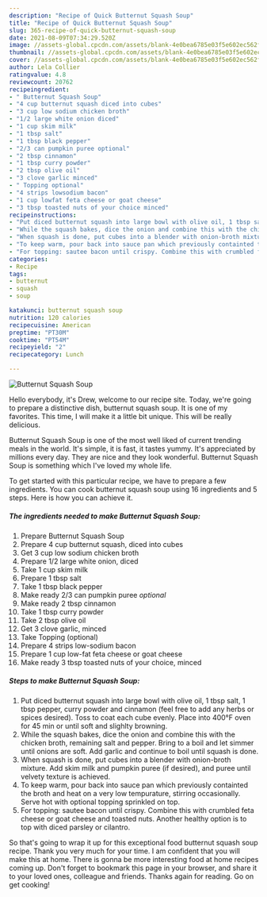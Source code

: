 ```yaml
---
description: "Recipe of Quick Butternut Squash Soup"
title: "Recipe of Quick Butternut Squash Soup"
slug: 365-recipe-of-quick-butternut-squash-soup
date: 2021-08-09T07:34:29.520Z
image: //assets-global.cpcdn.com/assets/blank-4e0bea6785e03f5e602ec562f230caae08da540cada707380b4fe1bbebba43da.png
thumbnail: //assets-global.cpcdn.com/assets/blank-4e0bea6785e03f5e602ec562f230caae08da540cada707380b4fe1bbebba43da.png
cover: //assets-global.cpcdn.com/assets/blank-4e0bea6785e03f5e602ec562f230caae08da540cada707380b4fe1bbebba43da.png
author: Lela Collier
ratingvalue: 4.8
reviewcount: 20762
recipeingredient:
- " Butternut Squash Soup"
- "4 cup butternut squash diced into cubes"
- "3 cup low sodium chicken broth"
- "1/2 large white onion diced"
- "1 cup skim milk"
- "1 tbsp salt"
- "1 tbsp black pepper"
- "2/3 can pumpkin puree optional"
- "2 tbsp cinnamon"
- "1 tbsp curry powder"
- "2 tbsp olive oil"
- "3 clove garlic minced"
- " Topping optional"
- "4 strips lowsodium bacon"
- "1 cup lowfat feta cheese or goat cheese"
- "3 tbsp toasted nuts of your choice minced"
recipeinstructions:
- "Put diced butternut squash into large bowl with olive oil, 1 tbsp salt, 1 tbsp pepper, curry powder and cinnamon (feel free to add any herbs or spices desired). Toss to coat each cube evenly. Place into 400°F oven for 45 min or until soft and slighlty browning."
- "While the squash bakes, dice the onion and combine this with the chicken broth, remaining salt and pepper. Bring to a boil and let simmer until onions are soft. Add garlic and continue to boil until squash is done."
- "When squash is done, put cubes into a blender with onion-broth mixture. Add skim milk and pumpkin puree (if desired), and puree until velvety texture is achieved."
- "To keep warm, pour back into sauce pan which previously containted the broth and heat on a very low tempurature, stirring occasionally. Serve hot with optional topping sprinkled on top."
- "For topping: sautee bacon until crispy. Combine this with crumbled feta cheese or goat cheese and toasted nuts. Another healthy option is to top with diced parsley or cilantro."
categories:
- Recipe
tags:
- butternut
- squash
- soup

katakunci: butternut squash soup 
nutrition: 120 calories
recipecuisine: American
preptime: "PT30M"
cooktime: "PT54M"
recipeyield: "2"
recipecategory: Lunch

---
```



![Butternut Squash Soup](//assets-global.cpcdn.com/assets/blank-4e0bea6785e03f5e602ec562f230caae08da540cada707380b4fe1bbebba43da.png)

Hello everybody, it's Drew, welcome to our recipe site. Today, we're going to prepare a distinctive dish, butternut squash soup. It is one of my favorites. This time, I will make it a little bit unique. This will be really delicious.



Butternut Squash Soup is one of the most well liked of current trending meals in the world. It's simple, it is fast, it tastes yummy. It's appreciated by millions every day. They are nice and they look wonderful. Butternut Squash Soup is something which I've loved my whole life.


To get started with this particular recipe, we have to prepare a few ingredients. You can cook butternut squash soup using 16 ingredients and 5 steps. Here is how you can achieve it.

<!--inarticleads1-->

##### The ingredients needed to make Butternut Squash Soup:

1. Prepare  Butternut Squash Soup
1. Prepare 4 cup butternut squash, diced into cubes
1. Get 3 cup low sodium chicken broth
1. Prepare 1/2 large white onion, diced
1. Take 1 cup skim milk
1. Prepare 1 tbsp salt
1. Take 1 tbsp black pepper
1. Make ready 2/3 can pumpkin puree *optional*
1. Make ready 2 tbsp cinnamon
1. Take 1 tbsp curry powder
1. Take 2 tbsp olive oil
1. Get 3 clove garlic, minced
1. Take  Topping (optional)
1. Prepare 4 strips low-sodium bacon
1. Prepare 1 cup low-fat feta cheese or goat cheese
1. Make ready 3 tbsp toasted nuts of your choice, minced




<!--inarticleads2-->

##### Steps to make Butternut Squash Soup:

1. Put diced butternut squash into large bowl with olive oil, 1 tbsp salt, 1 tbsp pepper, curry powder and cinnamon (feel free to add any herbs or spices desired). Toss to coat each cube evenly. Place into 400°F oven for 45 min or until soft and slighlty browning.
1. While the squash bakes, dice the onion and combine this with the chicken broth, remaining salt and pepper. Bring to a boil and let simmer until onions are soft. Add garlic and continue to boil until squash is done.
1. When squash is done, put cubes into a blender with onion-broth mixture. Add skim milk and pumpkin puree (if desired), and puree until velvety texture is achieved.
1. To keep warm, pour back into sauce pan which previously containted the broth and heat on a very low tempurature, stirring occasionally. Serve hot with optional topping sprinkled on top.
1. For topping: sautee bacon until crispy. Combine this with crumbled feta cheese or goat cheese and toasted nuts. Another healthy option is to top with diced parsley or cilantro.




So that's going to wrap it up for this exceptional food butternut squash soup recipe. Thank you very much for your time. I am confident that you will make this at home. There is gonna be more interesting food at home recipes coming up. Don't forget to bookmark this page in your browser, and share it to your loved ones, colleague and friends. Thanks again for reading. Go on get cooking!
